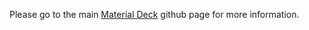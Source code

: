 Please go to the main <a href="https://github.com/CDeenen/MaterialDeck">Material Deck</a> github page for more information.